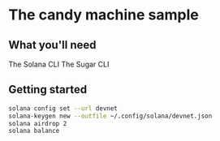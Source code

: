 # The candy machine sample

## What you'll need

The Solana CLI
The Sugar CLI

## Getting started

```bash
solana config set --url devnet
solana-keygen new --outfile ~/.config/solana/devnet.json
solana airdrop 2
solana balance
```
